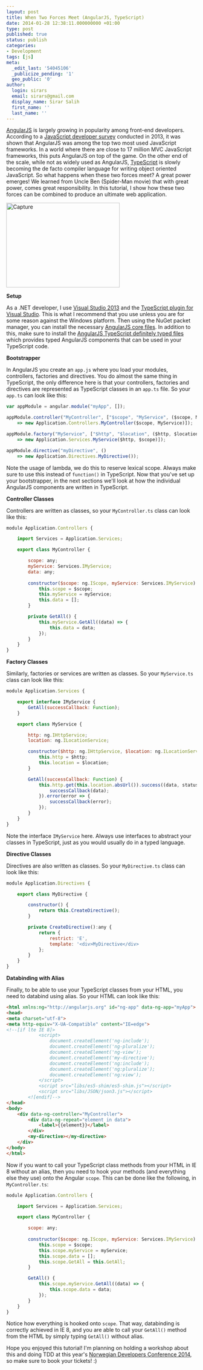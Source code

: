 ```yaml
---
layout: post
title: When Two Forces Meet (AngularJS, TypeScript)
date: 2014-01-28 12:38:11.000000000 +01:00
type: post
published: true
status: publish
categories:
- Development
tags: [js]
meta:
  _edit_last: '54045106'
  _publicize_pending: '1'
  geo_public: '0'
author:
  login: sirars
  email: sirars@gmail.com
  display_name: Sirar Salih
  first_name: ''
  last_name: ''
---
```

<p><a href="http://angularjs.org/" title="AngularJS">AngularJS</a> is largely growing in popularity among front-end developers. According to a <a href="http://dailyjs.com/2013/12/12/javascript-survey-results/" title="JavaScript developer survey">JavaScript developer survey</a> conducted in 2013, it was shown that AngularJS was among the top two most used JavaScript frameworks. In a world where there are close to 17 million MVC JavaScript frameworks, this puts AngularJS on top of the game. On the other end of the scale, while not as widely used as AngularJS, <a href="http://www.typescriptlang.org/" title="TypeScript">TypeScript</a> is slowly becoming the de facto compiler language for writing object oriented JavaScript. So what happens when these two forces meet? A great power emerges! We learned from Uncle Ben (Spider-Man movie) that with great power, comes great responsibility. In this tutorial, I show how these two forces can be combined to produce an ultimate web application.</p>
<p><a href="http://sirars.files.wordpress.com/2014/01/capture.png"><img src="http://sirars.files.wordpress.com/2014/01/capture.png?w=300" alt="Capture" width="300" height="224" class="alignnone size-medium wp-image-279" /></a></p>
<p><strong>Setup</strong></p>
<p>As a .NET developer, I use <a href="http://www.visualstudio.com/" title="Visual Studio 2013">Visual Studio 2013</a> and the <a href="http://www.microsoft.com/en-us/download/details.aspx?id=34790" title="TypeScript plugin for Visual Studio">TypeScript plugin for Visual Studio</a>. This is what I recommend that you use unless you are for some reason against the Windows platform. Then using the NuGet packet manager, you can install the necessary <a href="http://www.nuget.org/packages/angularjs.core" title="AngularJS core files">AngularJS core files</a>. In addition to this, make sure to install the <a href="http://www.nuget.org/packages/angularjs.TypeScript.DefinitelyTyped" title="AngularJS TypeScript definitely typed files">AngularJS TypeScript definitely typed files</a> which provides typed AngularJS components that can be used in your TypeScript code.</p>
<strong>Bootstrapper</strong></p>
In AngularJS you create an <code>app.js</code> where you load your modules, controllers, factories and directives. You do almost the same thing in TypeScript, the only difference here is that your controllers, factories and directives are represented as TypeScript classes in an <code>app.ts</code> file. So your <code>app.ts</code> can look like this:

```javascript
var appModule = angular.module("myApp", []);

appModule.controller("MyController", ["$scope", "MyService", ($scope, MyService)
    => new Application.Controllers.MyController($scope, MyService)]);

appModule.factory("MyService", ["$http", "$location", ($http, $location)
    => new Application.Services.MyService($http, $scope)]);

appModule.directive("myDirective", ()
    => new Application.Directives.MyDirective());
```
    
<p>Note the usage of lambda, we do this to reserve lexical scope. Always make sure to use this instead of <code>function()</code> in TypeScript. Now that you've set up your bootstrapper, in the next sections we'll look at how the individual AngularJS components are written in TypeScript.</p>
<p><strong>Controller Classes</strong></p>
<p>Controllers are written as classes, so your <code>MyController.ts</code> class can look like this:</p>

```javascript
module Application.Controllers {

    import Services = Application.Services;

    export class MyController {

        scope: any;
        myService: Services.IMyService;
	    data: any;
		
        constructor($scope: ng.IScope, myService: Services.IMyService) {
            this.scope = $scope;
            this.myService = myService;
	        this.data = [];
        }

        private GetAll() {
            this.myService.GetAll((data) => {
                this.data = data;
            });
        }
	}
}
```

<p><strong>Factory Classes</strong></p>
Similarly, factories or services are written as classes. So your <code>MyService.ts</code> class can look like this:

```javascript
module Application.Services {

    export interface IMyService {
        GetAll(successCallback: Function);
    }

    export class MyService {

        http: ng.IHttpService;
        location: ng.ILocationService;

        constructor($http: ng.IHttpService, $location: ng.ILocationService) {
            this.http = $http;
            this.location = $location;
        }

        GetAll(successCallback: Function) {
            this.http.get(this.location.absUrl()).success((data, status) => {
                successCallback(data);
            }).error(error => {
                successCallback(error);
            });
        }
	}
}
```

<p>Note the interface <code>IMyService</code> here. Always use interfaces to abstract your classes in TypeScript, just as you would usually do in a typed language.</p>
<p><strong>Directive Classes</strong></p>
<p>Directives are also written as classes. So your <code>MyDirective.ts</code> class can look like this:</p>

```javascript
module Application.Directives {

    export class MyDirective {

        constructor() {
			return this.CreateDirective();
        }

        private CreateDirective():any {
            return {
                restrict: 'E',
                template: '<div>MyDirective</div>
            };
        }
    }
}
```

<p><strong>Databinding with Alias</strong></p>
<p>Finally, to be able to use your TypeScript classes from your HTML, you need to databind using alias. So your HTML can look like this:</p>

```html
<html xmlns:ng="http://angularjs.org" id="ng-app" data-ng-app="myApp">
<head>
<meta charset="utf-8">
<meta http-equiv="X-UA-Compatible" content="IE=edge">
<!--[if lte IE 8]>
            <script>
                document.createElement('ng-include');
                document.createElement('ng-pluralize');
                document.createElement('ng-view');
                document.createElement('my-directive');
                document.createElement('ng:include');
                document.createElement('ng:pluralize');
                document.createElement('ng:view');
            </script>
            <script src="libs/es5-shim/es5-shim.js"></script>
            <script src="libs/JSON/json3.js"></script>
        <![endif]-->
</head>
<body>
	<div data-ng-controller="MyController">
		<div data-ng-repeat="element in data">
			<label>{{element}}</label>
		</div>
		<my-directive></my-directive>
	</div>
</body>
</html>
```

<p>Now if you want to call your TypeScript class methods from your HTML in IE 8 without an alias, then you need to hook your methods (and everything else they use) onto the Angular <code>scope</code>. This can be done like the following, in <code>MyController.ts</code>:</p>

```javascript
module Application.Controllers {

    import Services = Application.Services;

    export class MyController {

        scope: any;
		
        constructor($scope: ng.IScope, myService: Services.IMyService) {
            this.scope = $scope;
            this.scope.myService = myService;
			this.scope.data = [];
			this.scope.GetAll = this.GetAll;
        }

        GetAll() {
            this.scope.myService.GetAll((data) => {
                this.scope.data = data;
            });
        }
	}
}
```

<p>Notice how everything is hooked onto <code>scope</code>. That way, databinding is correctly achieved in IE 8, and you are able to call your <code>GetAll()</code> method from the HTML by simply typing <code>GetAll()</code> without alias.</p>
<p>Hope you enjoyed this tutorial! I'm planning on holding a workshop about this and doing TDD at this year's <a href="http://www.ndcoslo.com/" title="NDC 2014">Norwegian Developers Conference 2014</a>, so make sure to book your tickets! :)</p>
